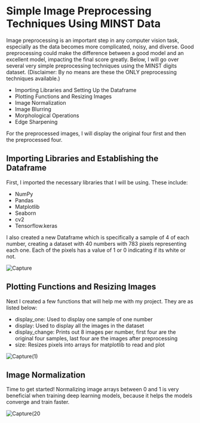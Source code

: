 # Simple Image Preprocessing Techniques Using MINST Data
Image preprocessing is an important step in any computer vision task, especially as the data becomes more complicated, noisy, and diverse. Good preprocessing could make the difference between a good model and an excellent model, impacting the final score greatly. Below, I will go over several very simple preprocessing techniques using the MINST digits dataset. (Disclaimer: By no means are these the ONLY preprocessing techniques available.)
- Importing Libraries and Setting Up the Dataframe
- Plotting Functions and Resizing Images
- Image Normalization
- Image Blurring
- Morphological Operations
- Edge Sharpening

For the preprocessed images, I will display the original four first and then the preprocessed four.

## Importing Libraries and Establishing the Dataframe
First, I imported the necessary libraries that I will be using. These include:
- NumPy
- Pandas
- Matplotlib
- Seaborn
- cv2
- Tensorflow.keras

I also created a new Dataframe which is specifically a sample of 4 of each number, creating a dataset with 40 numbers with 783 pixels representing each one. Each of the pixels has a value of 1 or 0 indicating if its white or not. 

![Capture](https://user-images.githubusercontent.com/69808907/132280742-37180a4d-6e4b-4acf-b5df-49b9dea400e4.PNG)

## Plotting Functions and Resizing Images
Next I created a few functions that will help me with my project. They are as listed below:
- display_one: Used to display one sample of one number
- display: Used to display all the images in the dataset
- display_change: Prints out 8 images per number, first four are the original four samples, last four are the images after preprocessing
- size: Resizes pixels into arrays for matplotlib to read and plot

![Capture(1)](https://user-images.githubusercontent.com/69808907/132280904-87bedbb3-a711-402b-a1d4-0a7b2bd2fe61.PNG)

## Image Normalization
Time to get started! Normalizing image arrays between 0 and 1 is very beneficial when training deep learning models, because it helps the models converge and train faster.

![Capture(20](https://user-images.githubusercontent.com/69808907/132280948-67b971a1-05e8-49ef-a117-68b240dd02e4.PNG)

